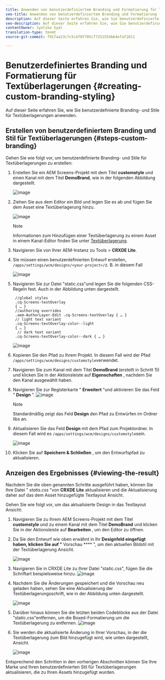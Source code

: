 ```yaml
---
title: Anwenden von benutzerdefiniertem Branding und Formatierung für Textüberlagerungen
seo-title: Anwenden von benutzerdefiniertem Branding und Formatierung für Textüberlagerungen
description: Auf dieser Seite erfahren Sie, wie Sie benutzerdefinierte Branding- und Stile für Textüberlagerungen anwenden.
seo-description: Auf dieser Seite erfahren Sie, wie Sie benutzerdefinierte Branding- und Stile für Textüberlagerungen anwenden.
contentOwner: Jyotika Syal
translation-type: tm+mt
source-git-commit: f91faa23c7c5c4f0f705c77251554b64efaf2611

---
```



# Benutzerdefiniertes Branding und Formatierung für Textüberlagerungen {#creating-custom-branding-styling}

Auf dieser Seite erfahren Sie, wie Sie benutzerdefinierte Branding- und Stile für Textüberlagerungen anwenden.

## Erstellen von benutzerdefiniertem Branding und Stil für Textüberlagerungen {#steps-custom-branding}

Gehen Sie wie folgt vor, um benutzerdefinierte Branding- und Stile für Textüberlagerungen zu erstellen:

1. Erstellen Sie ein AEM Screens-Projekt mit dem Titel **customstyle** und einen Kanal mit dem Titel **DemoBrand**, wie in der folgenden Abbildung dargestellt.

   ![image](/help/user-guide/assets/custom-brand/custom-brand1.png)

1. Ziehen Sie aus dem Editor ein Bild und legen Sie es ab und fügen Sie dem Asset eine Textüberlagerung hinzu.

   ![image](/help/user-guide/assets/custom-brand/custom-brand2.png)

   >[!NOTE]
   >Informationen zum Hinzufügen einer Textüberlagerung zu einem Asset in einem Kanal-Editor finden Sie unter [Textüberlagerung](/help/user-guide/text-overlay.md).

1. Navigieren Sie von Ihrer AEM-Instanz zu Tools > **CRXDE Lite**.

1. Sie müssen einen benutzerdefinierten Entwurf erstellen, `/apps/settings/wcm/designs/<your-project>/`z. B. in diesem Fall

   ![image](/help/user-guide/assets/custom-brand/custom-brand3.png)

1. Navigieren Sie zur Datei &quot;static.css&quot;und legen Sie die folgenden CSS-Regeln fest. Auch in der Abbildung unten dargestellt.

   ```shell
    //global styles
    .cq-Screens-textOverlay
    { … }
    //authoring overrides
    .aem-AuthorLayer-Edit .cq-Screens-textOverlay { … }
    // light text variant
    .cq-Screens-textOverlay-color--light
    { … }
     // dark text variant
    .cq-Screens-textOverlay-color--dark { … }
   ```
   ![image](/help/user-guide/assets/custom-brand/custom-brand4.png)

1. Kopieren Sie den Pfad zu Ihrem Projekt. In diesem Fall wird der Pfad `/apps/settings/wcm/designs/customstyle`verwendet.

1. Navigieren Sie zum Kanal mit dem Titel **DemoBrand** (erstellt in Schritt 1)) und klicken Sie in der Aktionsleiste auf **Eigenschaften** , nachdem Sie den Kanal ausgewählt haben.

1. Navigieren Sie zur Registerkarte &quot; **Erweitert** &quot;und aktivieren Sie das Feld &quot; **Design** &quot;.
   ![image](/help/user-guide/assets/custom-brand/custom-brand5.png)

   >[!NOTE]
   >Standardmäßig zeigt das Feld **Design** den Pfad zu Entwürfen im Ordner libs an.

1. Aktualisieren Sie das Feld **Design** mit dem Pfad zum Projektordner. In diesem Fall wird es `/apps/settings/wcm/designs/customstyle`sein.

   ![image](/help/user-guide/assets/custom-brand/custom-brand6.png)

1. Klicken Sie auf **Speichern &amp; Schließen** , um den Entwurfspfad zu aktualisieren.


## Anzeigen des Ergebnisses {#viewing-the-result}

Nachdem Sie die oben genannten Schritte ausgeführt haben, können Sie Ihre Datei &quot; *statis.css* &quot;von **CRXDE Lite** aktualisieren und die Aktualisierung daher auf das dem Asset hinzugefügte Textlayout Ansicht.

Gehen Sie wie folgt vor, um das aktualisierte Design in das Textlayout Ansicht:

1. Navigieren Sie zu Ihrem AEM Screens-Projekt mit dem Titel **customstyle** und zu einem Kanal mit dem Titel **DemoBrand** und klicken Sie in der Aktionsleiste auf **Bearbeiten** , um den Editor zu öffnen.

1. Da Sie den Entwurf wie oben erwähnt in Ihr **Designfeld eingefügt haben, klicken Sie auf &quot;** Vorschau **** &quot;, um den aktuellen Bildstil mit der Textüberlagerung Ansicht.

   ![image](/help/user-guide/assets/custom-brand/custom-brand7.png)

1. Navigieren Sie in CRXDE Lite zu Ihrer Datei &quot;static.css&quot;, fügen Sie die Schriftart beispielsweise hinzu.
   ![image](/help/user-guide/assets/custom-brand/custom-brand8.png)

1. Nachdem Sie die Änderungen gespeichert und die Vorschau neu geladen haben, sehen Sie eine Aktualisierung der Textüberlagerungsschrift, wie in der Abbildung unten dargestellt.

   ![image](/help/user-guide/assets/custom-brand/custom-brand9.png)

1. Darüber hinaus können Sie die letzten beiden Codeblöcke aus der Datei &quot;static.css&quot;entfernen, um die Boxed-Formatierung um die Textüberlagerung zu entfernen.
   ![image](/help/user-guide/assets/custom-brand/custom-brand10.png)

1. Sie werden die aktualisierte Änderung in Ihrer Vorschau, in der die Textüberlagerung zum Bild hinzugefügt wird, wie unten dargestellt, Ansicht.

   ![image](/help/user-guide/assets/custom-brand/custom-brand11.png)

Entsprechend den Schritten in den vorherigen Abschnitten können Sie Ihre Marke und Ihren benutzerdefinierten Stil für Textüberlagerungen aktualisieren, die zu Ihren Assets hinzugefügt wurden.









